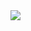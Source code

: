 <a href="https://discord.com/users/440153917016506370">
  <img src="https://lanyard-profile-readme.vercel.app/api/440153917016506370?hideTimestamp=true&idleMessage=Just%20chillin'%20at%20the%20moment..." align="right" />
</a>
